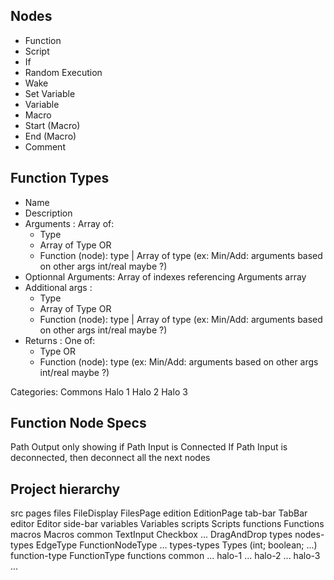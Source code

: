 ## Nodes

- Function
- Script
- If
- Random Execution
- Wake
- Set Variable
- Variable
- Macro
- Start (Macro)
- End (Macro)
- Comment

## Function Types
- Name
- Description
- Arguments : Array of:
  - Type
  - Array of Type
  OR
  - Function (node): type | Array of type (ex: Min/Add: arguments based on other args int/real maybe ?)
- Optionnal Arguments: Array of indexes referencing Arguments array
- Additional args :
  - Type
  - Array of Type
  OR
  - Function (node): type | Array of type (ex: Min/Add: arguments based on other args int/real maybe ?)
- Returns : One of:
  - Type
  OR
  - Function (node): type (ex: Min/Add: arguments based on other args int/real maybe ?)

Categories:
  Commons
  Halo 1
  Halo 2
  Halo 3

## Function Node Specs
Path Output only showing if Path Input is Connected
If Path Input is deconnected, then deconnect all the next nodes



## Project hierarchy
src
  pages
    files
      FileDisplay
      FilesPage
    edition
      EditionPage
      tab-bar
        TabBar
      editor
        Editor
      side-bar
        variables
          Variables
        scripts
          Scripts
        functions
          Functions
        macros
          Macros
  common
    TextInput
    Checkbox
    ...
    DragAndDrop
  types
    nodes-types
      EdgeType
      FunctionNodeType
      ...
    types-types
      Types (int; boolean; ...)
    function-type
      FunctionType
  functions
    common
      ...
    halo-1
      ...
    halo-2
      ...
    halo-3
      ...